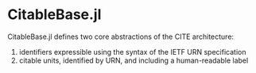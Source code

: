 # CitableBase.jl 

CitableBase.jl defines two core abstractions of the CITE architecture:

1. identifiers expressible using the syntax of the IETF URN specification
2. citable units, identified by URN, and including a human-readable label


